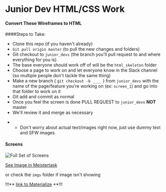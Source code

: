 # Junior Dev HTML/CSS Work

#### Convert These Wireframes to HTML

####Steps to Take:

- Clone this repo (if you haven't already)
- ```Git pull origin master``` (to pull the new changes and folders)
- Git checkout to ```junior_devs``` (the branch you'll pull request to and where everything for you is)
- The base everyone should work off of will be the ```html_skeleton``` folder
- Choose a page to work on and let everyone know in the Slack channel (so multiple people don't tackle the same thing)
- Make a new branch ( ```git checkout -b ____``` ) from ```junior_devs``` with the name of the page/feature you're working on (ex: ```screen_1```) and go into that folder to work on it
- Git add and commit as normal
- Once you feel the screen is done PULL REQUEST to ```junior_devs``` <strong>NOT</strong> master 
- We'll review it and merge as necessary

* - Don't worry about actual text/images right now, just use dummy text and SFW images

#### Screens

![Full Set of Screens](https://github.com/Learning-Fuze/C2.17_fitbit_companion/blob/junior_devs/junior_dev_work/imgs/fullsetofscreens.png)

[See Image in Meistertask](https://www.meistertask.com/app/task/85ZiQg68/prototype-sketch-and-wireframe-the-ui)

or check the ```imgs``` folder if image isn't showing

!!!** [link to Materialize](http://materializecss.com/getting-started.html) **!!!
